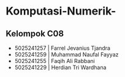 # Komputasi-Numerik-

## Kelompok C08
- 5025241257 | Farrel Jevanius Tjandra
- 5025241259 | Muhammad Naufal Fayyaz
- 5025241255 | Faqih Ali Rabbani
- 5025241229 | Herdian Tri Wardhana
